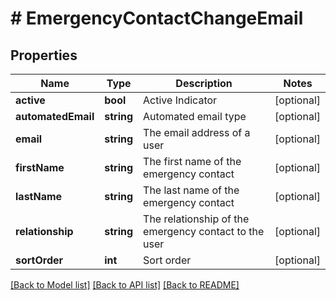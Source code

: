 # # EmergencyContactChangeEmail

## Properties

Name | Type | Description | Notes
------------ | ------------- | ------------- | -------------
**active** | **bool** | Active Indicator | [optional]
**automatedEmail** | **string** | Automated email type | [optional]
**email** | **string** | The email address of a user | [optional]
**firstName** | **string** | The first name of the emergency contact | [optional]
**lastName** | **string** | The last name of the emergency contact | [optional]
**relationship** | **string** | The relationship of the emergency contact to the user | [optional]
**sortOrder** | **int** | Sort order | [optional]

[[Back to Model list]](../../README.md#models) [[Back to API list]](../../README.md#endpoints) [[Back to README]](../../README.md)
